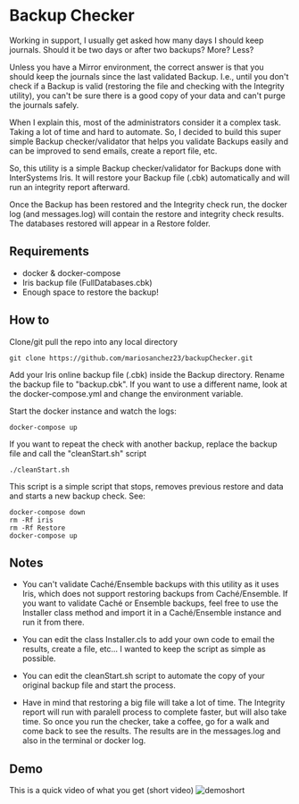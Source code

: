 # Backup Checker
Working in support, I usually get asked how many days I should keep journals. Should it be two days or after two backups? More? Less?

Unless you have a Mirror environment, the correct answer is that you should keep the journals since the last validated Backup. I.e., until you don't check if a Backup is valid (restoring the file and checking with the Integrity utility), you can't be sure there is a good copy of your data and can't purge the journals safely.

When I explain this, most of the administrators consider it a complex task. Taking a lot of time and hard to automate. So, I decided to build this super simple Backup checker/validator that helps you validate Backups easily and can be improved to send emails, create a report file, etc.

So, this utility is a simple Backup checker/validator for Backups done with InterSystems Iris. It will restore your Backup file (.cbk) automatically and will run an integrity report afterward.

Once the Backup has been restored and the Integrity check run, the docker log (and messages.log) will contain the restore and integrity check results. The databases restored will appear in a Restore folder.


## Requirements
- docker & docker-compose
- Iris backup file (FullDatabases.cbk)
- Enough space to restore the backup!
## How to

Clone/git pull the repo into any local directory

```
git clone https://github.com/mariosanchez23/backupChecker.git
```
Add your Iris online backup file (.cbk) inside the Backup directory. Rename the backup file to "backup.cbk". If you want to use a different name, look at the docker-compose.yml and change the environment variable. 

Start the docker instance and watch the logs: 
```
docker-compose up
```

If you want to repeat the check with another backup, replace the backup file and call the "cleanStart.sh" script 
 ``` 
 ./cleanStart.sh
 ```
This script is a simple script that stops, removes previous restore and data and starts a new backup check. See: 

``` 
docker-compose down
rm -Rf iris
rm -Rf Restore
docker-compose up
``` 

## Notes

- You can't validate Caché/Ensemble backups with this utility as it uses Iris, which does not support restoring backups from Caché/Ensemble. If you want to validate Caché or Ensemble backups, feel free to use the Installer class method and import it in a Caché/Ensemble instance and run it from there.

- You can edit the class Installer.cls to add your own code to email the results, create a file, etc... I wanted to keep the script as simple as possible. 

- You can edit the cleanStart.sh script to automate the copy of your original backup file and start the process.

- Have in mind that restoring a big file will take a lot of time. The Integrity report will run with paralell process to complete faster, but will also take time. So once you run the checker, take a coffee, go for a walk and come back to see the results. The results are in the messages.log and also in the terminal or docker log. 

## Demo

This is a quick video of what you get (short video)
![demoshort](https://user-images.githubusercontent.com/1133750/141358621-5bed5d60-9428-491d-a0dd-ed6487e87dfd.gif)


